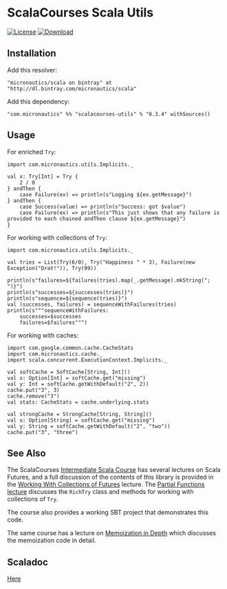 # ScalaCourses Scala Utils

[![License](https://img.shields.io/badge/License-Apache%202.0-blue.svg)](https://opensource.org/licenses/Apache-2.0)
[ ![Download](https://api.bintray.com/packages/micronautics/scala/scalacourses-utils/images/download.svg) ](https://bintray.com/micronautics/scala/scalacourses-utils/_latestVersion)

## Installation ##
Add this resolver:

    "micronautics/scala on bintray" at "http://dl.bintray.com/micronautics/scala"

Add this dependency:

    "com.micronautics" %% "scalacourses-utils" % "0.3.4" withSources()

## Usage ##

For enriched `Try`:

````
import com.micronautics.utils.Implicits._

val x: Try[Int] = Try {
	2 / 0
} andThen {
	case Failure(ex) => println(s"Logging ${ex.getMessage}")
} andThen {
	case Success(value) => println(s"Success: got $value")
	case Failure(ex) => println(s"This just shows that any failure is provided to each chained andThen clause ${ex.getMessage}")
}
````

For working with collections of `Try`:

````
import com.micronautics.utils.Implicits._

val tries = List(Try(6/0), Try("Happiness " * 3), Failure(new Exception("Drat!")), Try(99))

println(s"failures=${failures(tries).map(_.getMessage).mkString("; ")}")
println(s"successes=${successes(tries)}")
println(s"sequence=${sequence(tries)}")
val (successes, failures) = sequenceWithFailures(tries)
println(s"""sequenceWithFailures:
	successes=$successes
	failures=$failures""")
````

For working with caches:

````
import com.google.common.cache.CacheStats
import com.micronautics.cache._
import scala.concurrent.ExecutionContext.Implicits._

val softCache = SoftCache[String, Int]()
val x: Option[Int] = softCache.get("missing")
val y: Int = softCache.getWithDefault("2", 2))
cache.put("3", 3)
cache.remove("3")
val stats: CacheStats = cache.underlying.stats

val strongCache = StrongCache[String, String]()
val x: Option[String] = softCache.get("missing")
val y: String = softCache.getWithDefault("2", "two"))
cache.put("3", "three")
````

## See Also ##
The ScalaCourses [Intermediate Scala Course](http://www.scalacourses.com/student/showCourse/course_scalaIntermediate)
has several lectures on Scala Futures, and a full discussion of the contents of this library is provided in the
[Working With Collections of Futures](http://www.scalacourses.com/student/showLecture/177) lecture.
The [Partial Functions lecture](http://www.scalacourses.com/student/showLecture/88) discusses the `RichTry` class
and methods for working with collections of `Try`.

The course also provides a working SBT project that demonstrates this code.

The same course has a lecture on [Memoization in Depth](http://www.scalacourses.com/student/showLecture/200) which discusses the memoization code in detail.

## Scaladoc
[Here](http://mslinn.github.io/scalacourses-utils/latest/api/index.html)
